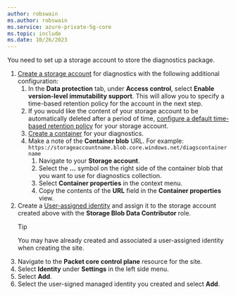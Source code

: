 ```yaml
---
author: robswain
ms.author: robswain
ms.service: azure-private-5g-core
ms.topic: include
ms.date: 10/26/2023
---
```


You need to set up a storage account to store the diagnostics package.

1. [Create a storage account](../../storage/common/storage-account-create.md) for diagnostics with the following additional configuration:
    1. In the **Data protection** tab, under **Access control**, select **Enable version-level immutability support**. This will allow you to specify a time-based retention policy for the account in the next step.
    1. If you would like the content of your storage account to be automatically deleted after a period of time, [configure a default time-based retention policy](../../storage/blobs/immutable-policy-configure-version-scope.md#configure-a-default-time-based-retention-policy) for your storage account.
    1. [Create a container](../../storage/blobs/storage-quickstart-blobs-portal.md#create-a-container) for your diagnostics.
    1. Make a note of the **Container blob** URL. For example:  
    `https://storageaccountname.blob.core.windows.net/diagscontainername`  
        1. Navigate to your **Storage account**.
        1. Select the **...** symbol on the right side of the container blob that you want to use for diagnostics collection.
        1. Select **Container properties** in the context menu.
        1. Copy the contents of the **URL** field in the **Container properties** view.
1. Create a [User-assigned identity](../../active-directory/managed-identities-azure-resources/overview.md) and assign it to the storage account created above with the **Storage Blob Data Contributor** role.  
    > [!TIP]
    > You may have already created and associated a user-assigned identity when creating the site.
1. Navigate to the **Packet core control plane** resource for the site.
1. Select **Identity** under **Settings** in the left side menu.
1. Select **Add**.
1. Select the user-signed managed identity you created and select **Add**.